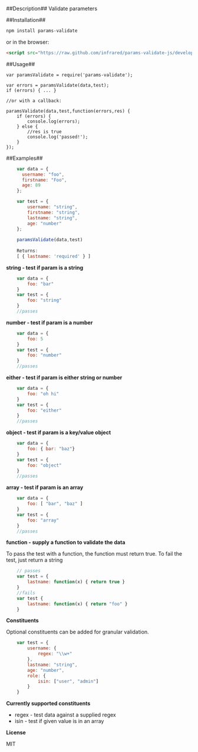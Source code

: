 ##Description##
Validate parameters 

##Installation##

```bash
npm install params-validate
```
or in the browser:
```html
<script src="https://raw.github.com/infrared/params-validate-js/development/lib/index.js"></script>
```
##Usage##
    
    var paramsValidate = require('params-validate');
    
    var errors = paramsValidate(data,test);
    if (errors) { ... }
    
    //or with a callback:
    
    paramsValidate(data,test,function(errors,res) {
        if (errors) {
            console.log(errors);
        } else {
            //res is true
            console.log('passed!');
        }
    });




##Examples##
```javascript
    var data = {
      username: "foo",
      firstname: "Foo",
      age: 89
    };

    var test = {
        username: "string",
        firstname: "string",
        lastname: "string",
        age: "number"
    };
    
    paramsValidate(data,test)
    
    Returns:
    [ { lastname: 'required' } ]
```

**string - test if param is a string**
          
```javascript
    var data = {
        foo: "bar"
    }
    var test = {
        foo: "string"
    }
    //passes
```
**number - test if param is a number**

```javascript
    var data = {
        foo: 5
    }
    var test = {
        foo: "number"
    }
    //passes
```
**either - test if param is either string or number**
```javascript
    var data = {
        foo: "oh hi"
    }
    var test = {
        foo: "either"
    }
    //passes
```
**object - test if param is a key/value object**
```javascript
    var data = {
        foo: { bar: "baz"}
    }
    var test = {
        foo: "object"
    }
    //passes
```
**array  - test if param is an array**
```javascript
    var data = {
        foo: [ "bar", "baz" ]
    }
    var test = {
        foo: "array"
    }
    //passes
```
**function - supply a function to validate the data**

To pass the test with a function, the function must return true. To fail the test, just return a string
```javascript
    // passes
    var test = {
        lastname: function(x) { return true }
    }
    //fails
    var test { 
        lastname: function(x) { return "foo" }
    }
```
  

**Constituents**

Optional constituents can be added for granular validation.

```javascript
    var test = {
        username: {
            regex: "\\w+"
        },
        lastname: "string",
        age: "number",
        role: {
            isin: ["user", "admin"]
        }
    }
```

**Currently supported constituents**

* regex - test data against a supplied regex
* isin - test if given value is in an array


**License**

MIT
